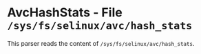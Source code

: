 AvcHashStats - File ``/sys/fs/selinux/avc/hash_stats``
======================================================

This parser reads the content of ``/sys/fs/selinux/avc/hash_stats``.